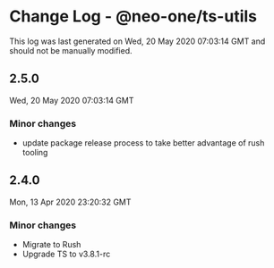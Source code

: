 # Change Log - @neo-one/ts-utils

This log was last generated on Wed, 20 May 2020 07:03:14 GMT and should not be manually modified.

## 2.5.0
Wed, 20 May 2020 07:03:14 GMT

### Minor changes

- update package release process to take better advantage of rush tooling

## 2.4.0
Mon, 13 Apr 2020 23:20:32 GMT

### Minor changes

- Migrate to Rush
- Upgrade TS to v3.8.1-rc

